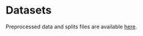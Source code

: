 # Datasets

Preprocessed data and splits files are available [here](http://people.csail.mit.edu/ingraham/graph-protein-design/data/).
